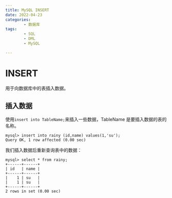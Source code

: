 ```yaml
---
title: MySQL INSERT
date: 2022-04-23
categories:
        - 数据库
tags:
        - SQL
        - DML
        - MySQL

---
```


# INSERT

用于向数据库中的表插入数据。

## 插入数据

使用`insert into TableName;`来插入一些数据，TableName 是要插入数据的表的名称。

```MySQL
mysql> insert into rainy (id,name) values(1,'su');
Query OK, 1 row affected (0.00 sec)
```

我们插入数据后重新查询表中的数据：

```MySQL
mysql> select * from rainy;
+------+------+
| id   | name |
+------+------+
|    1 | su   |
|    1 | su   |
+------+------+
2 rows in set (0.00 sec)
```
